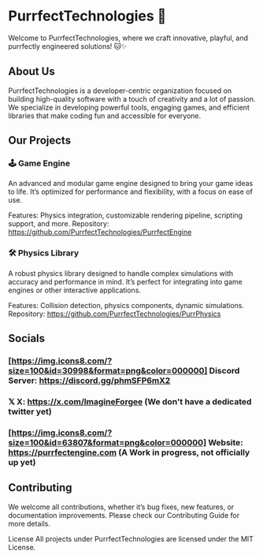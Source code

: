 # PurrfectTechnologies 🐾
Welcome to PurrfectTechnologies, where we craft innovative, playful, and purrfectly engineered solutions! 🐱✨

## About Us
PurrfectTechnologies is a developer-centric organization focused on building high-quality software with a touch of creativity and a lot of passion. We specialize in developing powerful tools, engaging games, and efficient libraries that make coding fun and accessible for everyone.

## Our Projects
### 🕹️ Game Engine
An advanced and modular game engine designed to bring your game ideas to life. It’s optimized for performance and flexibility, with a focus on ease of use.

Features: Physics integration, customizable rendering pipeline, scripting support, and more.
Repository: https://github.com/PurrfectTechnologies/PurrfectEngine
### 🛠️ Physics Library
A robust physics library designed to handle complex simulations with accuracy and performance in mind. It’s perfect for integrating into game engines or other interactive applications.

Features: Collision detection, physics components, dynamic simulations.
Repository: https://github.com/PurrfectTechnologies/PurrPhysics
## Socials
### [https://img.icons8.com/?size=100&id=30998&format=png&color=000000] Discord Server: https://discord.gg/phmSFP6mX2
### 𝕏 X: https://x.com/ImagineForgee (We don't have a dedicated twitter yet)
### [https://img.icons8.com/?size=100&id=63807&format=png&color=000000] Website: https://purrfectengine.com (A Work in progress, not officially up yet)
## Contributing
We welcome all contributions, whether it’s bug fixes, new features, or documentation improvements. Please check our Contributing Guide for more details.

License
All projects under PurrfectTechnologies are licensed under the MIT License.
